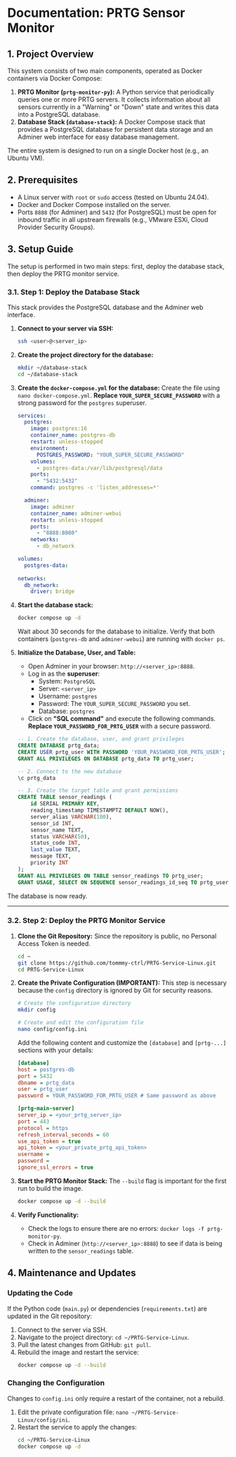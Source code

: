 # Documentation: PRTG Sensor Monitor

## 1. Project Overview

This system consists of two main components, operated as Docker containers via Docker Compose:

1.  **PRTG Monitor (`prtg-monitor-py`):** A Python service that periodically queries one or more PRTG servers. It collects information about all sensors currently in a "Warning" or "Down" state and writes this data into a PostgreSQL database.
2.  **Database Stack (`database-stack`):** A Docker Compose stack that provides a PostgreSQL database for persistent data storage and an Adminer web interface for easy database management.

The entire system is designed to run on a single Docker host (e.g., an Ubuntu VM).

## 2. Prerequisites

*   A Linux server with `root` or `sudo` access (tested on Ubuntu 24.04).
*   Docker and Docker Compose installed on the server.
*   Ports `8888` (for Adminer) and `5432` (for PostgreSQL) must be open for inbound traffic in all upstream firewalls (e.g., VMware ESXi, Cloud Provider Security Groups).

## 3. Setup Guide

The setup is performed in two main steps: first, deploy the database stack, then deploy the PRTG monitor service.

### 3.1. Step 1: Deploy the Database Stack

This stack provides the PostgreSQL database and the Adminer web interface.

1.  **Connect to your server via SSH:**
    ```bash
    ssh <user>@<server_ip>
    ```

2.  **Create the project directory for the database:**
    ```bash
    mkdir ~/database-stack
    cd ~/database-stack
    ```

3.  **Create the `docker-compose.yml` for the database:**
    Create the file using `nano docker-compose.yml`. **Replace `YOUR_SUPER_SECURE_PASSWORD`** with a strong password for the `postgres` superuser.

    ```yaml
    services:
      postgres:
        image: postgres:16
        container_name: postgres-db
        restart: unless-stopped
        environment:
          POSTGRES_PASSWORD: "YOUR_SUPER_SECURE_PASSWORD"
        volumes:
          - postgres-data:/var/lib/postgresql/data
        ports:
          - "5432:5432"
        command: postgres -c 'listen_addresses=*'

      adminer:
        image: adminer
        container_name: adminer-webui
        restart: unless-stopped
        ports:
          - "8888:8080"
        networks:
          - db_network

    volumes:
      postgres-data:
      
    networks:
      db_network:
        driver: bridge
    ```

4.  **Start the database stack:**
    ```bash
    docker compose up -d
    ```
    Wait about 30 seconds for the database to initialize. Verify that both containers (`postgres-db` and `adminer-webui`) are running with `docker ps`.

5.  **Initialize the Database, User, and Table:**
    *   Open Adminer in your browser: `http://<server_ip>:8888`.
    *   Log in as the **superuser**:
        *   System: `PostgreSQL`
        *   Server: `<server_ip>`
        *   Username: `postgres`
        *   Password: The `YOUR_SUPER_SECURE_PASSWORD` you set.
        *   Database: `postgres`
    *   Click on **"SQL command"** and execute the following commands. **Replace `YOUR_PASSWORD_FOR_PRTG_USER`** with a secure password.

    ```sql
    -- 1. Create the database, user, and grant privileges
    CREATE DATABASE prtg_data;
    CREATE USER prtg_user WITH PASSWORD 'YOUR_PASSWORD_FOR_PRTG_USER';
    GRANT ALL PRIVILEGES ON DATABASE prtg_data TO prtg_user;

    -- 2. Connect to the new database
    \c prtg_data

    -- 3. Create the target table and grant permissions
    CREATE TABLE sensor_readings (
        id SERIAL PRIMARY KEY,
        reading_timestamp TIMESTAMPTZ DEFAULT NOW(),
        server_alias VARCHAR(100),
        sensor_id INT,
        sensor_name TEXT,
        status VARCHAR(50),
        status_code INT,
        last_value TEXT,
        message TEXT,
        priority INT
    );
    GRANT ALL PRIVILEGES ON TABLE sensor_readings TO prtg_user;
    GRANT USAGE, SELECT ON SEQUENCE sensor_readings_id_seq TO prtg_user;
    ```
The database is now ready.

---

### 3.2. Step 2: Deploy the PRTG Monitor Service

1.  **Clone the Git Repository:**
    Since the repository is public, no Personal Access Token is needed.
    ```bash
    cd ~
    git clone https://github.com/tommmy-ctrl/PRTG-Service-Linux.git
    cd PRTG-Service-Linux
    ```

2.  **Create the Private Configuration (IMPORTANT):**
    This step is necessary because the `config` directory is ignored by Git for security reasons.

    ```bash
    # Create the configuration directory
    mkdir config

    # Create and edit the configuration file
    nano config/config.ini
    ```
    Add the following content and customize the `[database]` and `[prtg-...]` sections with your details:

    ```ini
    [database]
    host = postgres-db
    port = 5432
    dbname = prtg_data
    user = prtg_user
    password = YOUR_PASSWORD_FOR_PRTG_USER # Same password as above

    [prtg-main-server]
    server_ip = <your_prtg_server_ip>
    port = 443
    protocol = https
    refresh_interval_seconds = 60
    use_api_token = true
    api_token = <your_private_prtg_api_token>
    username = 
    password =
    ignore_ssl_errors = true
    ```

3.  **Start the PRTG Monitor Stack:**
    The `--build` flag is important for the first run to build the image.
    ```bash
    docker compose up -d --build
    ```

4.  **Verify Functionality:**
    *   Check the logs to ensure there are no errors: `docker logs -f prtg-monitor-py`.
    *   Check in Adminer (`http://<server_ip>:8888`) to see if data is being written to the `sensor_readings` table.

## 4. Maintenance and Updates

### Updating the Code
If the Python code (`main.py`) or dependencies (`requirements.txt`) are updated in the Git repository:

1.  Connect to the server via SSH.
2.  Navigate to the project directory: `cd ~/PRTG-Service-Linux`.
3.  Pull the latest changes from GitHub: `git pull`.
4.  Rebuild the image and restart the service:
    ```bash
    docker compose up -d --build
    ```

### Changing the Configuration
Changes to `config.ini` only require a restart of the container, not a rebuild.

1.  Edit the private configuration file: `nano ~/PRTG-Service-Linux/config/ini`.
2.  Restart the service to apply the changes:
    ```bash
    cd ~/PRTG-Service-Linux
    docker compose up -d
    ```